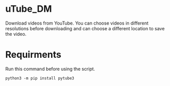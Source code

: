 uTube_DM
===========
Download videos from YouTube. You can choose videos in different resolutions before downloading and can choose a different location to save the video.

# Requirments

Run this command before using the script.

``` python3 -m pip install pytube3 ```
